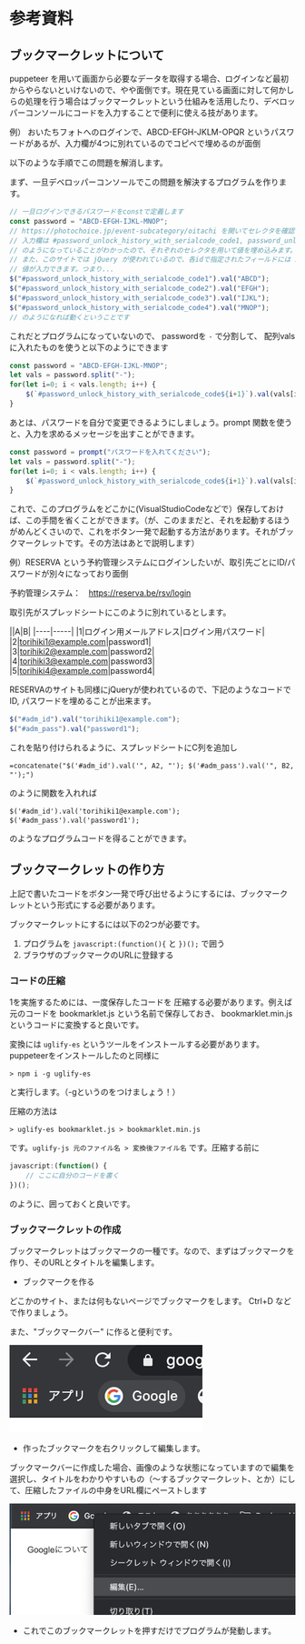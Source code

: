 # 参考資料

## ブックマークレットについて

puppeteer を用いて画面から必要なデータを取得する場合、ログインなど最初からやらないといけないので、やや面倒です。現在見ている画面に対して何かしらの処理を行う場合はブックマークレットという仕組みを活用したり、デベロッパーコンソールにコードを入力することで便利に使える技があります。

例） おいたちフォトへのログインで、ABCD-EFGH-JKLM-OPQR というパスワードがあるが、入力欄が4つに別れているのでコピペで埋めるのが面倒

以下のような手順でこの問題を解消します。

まず、一旦デベロッパーコンソールでこの問題を解決するプログラムを作ります。

```javascript
// 一旦ログインできるパスワードをconstで定義します
const password = "ABCD-EFGH-IJKL-MNOP";
// https://photochoice.jp/event-subcategory/oitachi を開いてセレクタを確認します
// 入力欄は #password_unlock_history_with_serialcode_code1, password_unlock_history_with_serialcode_code2 ... 
// のようになっていることがわかったので、それぞれのセレクタを用いて値を埋め込みます。
// また、このサイトでは jQuery が使われているので、各idで指定されたフィールドには $("#id").val("テキスト"); とすれば
// 値が入力できます。つまり...
$("#password_unlock_history_with_serialcode_code1").val("ABCD");
$("#password_unlock_history_with_serialcode_code2").val("EFGH");
$("#password_unlock_history_with_serialcode_code3").val("IJKL");
$("#password_unlock_history_with_serialcode_code4").val("MNOP");
// のようになれば動くということです
```

これだとプログラムになっていないので、 passwordを `-` で分割して、 配列valsに入れたものを使うと以下のようにできます

```javascript
const password = "ABCD-EFGH-IJKL-MNOP";
let vals = password.split("-");
for(let i=0; i < vals.length; i++) {
    $(`#password_unlock_history_with_serialcode_code${i+1}`).val(vals[i]);
}
```

あとは、パスワードを自分で変更できるようにしましょう。prompt 関数を使うと、入力を求めるメッセージを出すことができます。

```javascript
const password = prompt("パスワードを入れてください");
let vals = password.split("-");
for(let i=0; i < vals.length; i++) {
    $(`#password_unlock_history_with_serialcode_code${i+1}`).val(vals[i]);
}
```

これで、このプログラムをどこかに(VisualStudioCodeなどで）保存しておけば、この手間を省くことができます。（が、このままだと、それを起動するほうがめんどくさいので、これをボタン一発で起動する方法があります。それがブックマークレットです。その方法はあとで説明します）


例）RESERVA という予約管理システムにログインしたいが、取引先ごとにID/パスワードが別々になっており面倒

予約管理システム：　https://reserva.be/rsv/login

取引先がスプレッドシートにこのように別れているとします。

||A|B|
|----|-----|
|1|ログイン用メールアドレス|ログイン用パスワード|
|2|torihiki1@example.com|password1|
|3|torihiki2@example.com|password2|
|4|torihiki3@example.com|password3|
|5|torihiki4@example.com|password4|

RESERVAのサイトも同様にjQueryが使われているので、下記のようなコードでID, パスワードを埋めることが出来ます。

```javascript
$("#adm_id").val("torihiki1@example.com");
$("#adm_pass").val("password1");
```

これを貼り付けられるように、スプレッドシートにC列を追加し

```
=concatenate("$('#adm_id').val('", A2, "'); $('#adm_pass').val('", B2, "');")
```

のように関数を入れれば

```
$('#adm_id').val('torihiki1@example.com'); $('#adm_pass').val('password1');
```

のようなプログラムコードを得ることができます。

## ブックマークレットの作り方

上記で書いたコードをボタン一発で呼び出せるようにするには、ブックマークレットという形式にする必要があります。

ブックマークレットにするには以下の2つが必要です。

1. プログラムを `javascript:(function(){` と `})();` で囲う
2. ブラウザのブックマークのURLに登録する

### コードの圧縮

1を実施するためには、一度保存したコードを 圧縮する必要があります。例えば元のコードを bookmarklet.js という名前で保存しておき、 bookmarklet.min.js というコードに変換すると良いです。

変換には `uglify-es` というツールをインストールする必要があります。 puppeteerをインストールしたのと同様に

```
> npm i -g uglify-es
```

と実行します。（-gというのをつけましょう！）

圧縮の方法は

```
> uglify-es bookmarklet.js > bookmarklet.min.js
```

です。`uglify-js 元のファイル名 > 変換後ファイル名` です。圧縮する前に

```javascript
javascript:(function() {
    // ここに自分のコードを書く
})();
```

のように、囲っておくと良いです。


### ブックマークレットの作成

ブックマークレットはブックマークの一種です。なので、まずはブックマークを作り、そのURLとタイトルを編集します。

- ブックマークを作る

どこかのサイト、または何もないページでブックマークをします。  Ctrl+D などで作りましょう。

また、"ブックマークバー" に作ると便利です。

![](./img/bookmarkbar.jpg)


- 作ったブックマークを右クリックして編集します。

ブックマークバーに作成した場合、画像のような状態になっていますので編集を選択し、タイトルをわかりやすいもの（〜するブックマークレット、とか）にして、圧縮したファイルの中身をURL欄にペーストします

![](./img/edit.png)

-  これでこのブックマークレットを押すだけでプログラムが発動します。






